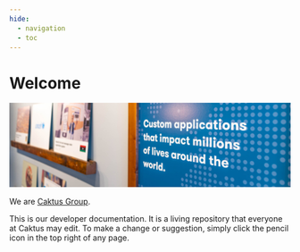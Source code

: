 ```yaml
---
hide:
  - navigation
  - toc
---
```


# Welcome

![Sharp Apps Now!](assets/images/DSC06509.jpg "We are Caktus Group")

We are [Caktus Group](https://www.caktusgroup.com/).

This is our developer documentation. It is a living repository that everyone at
Caktus may edit. To make a change or suggestion, simply click the pencil icon in
the top right of any page.
